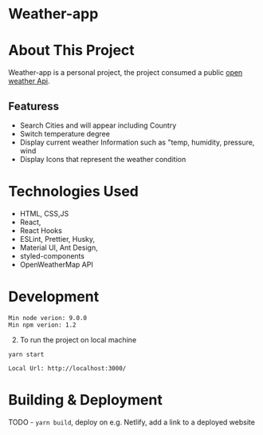 # Weather-app

# About This Project

Weather-app is a personal project, the project consumed a public [open weather Api](https://openweathermap.org/).

## Featuress

- Search Cities and will appear including Country
- Switch temperature degree
- Display current weather Information such as "temp, humidity, pressure, wind
- Display Icons that represent the weather condition

# Technologies Used

- HTML, CSS,JS
- React,
- React Hooks
- ESLint, Prettier, Husky,
- Material UI, Ant Design,
- styled-components
- OpenWeatherMap API

# Development

```
Min node verion: 9.0.0
Min npm verion: 1.2
```

2.  To run the project on local machine

```
yarn start

```

```
Local Url: http://localhost:3000/
```

# Building & Deployment

TODO - `yarn build`, deploy on e.g. Netlify, add a link to a deployed website
